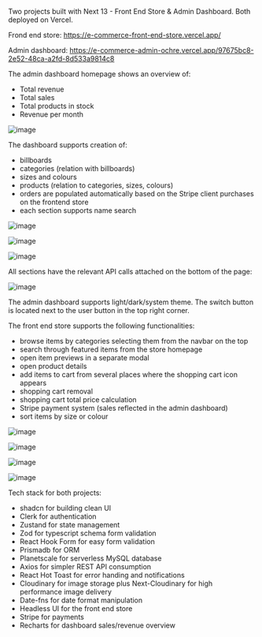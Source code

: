 Two projects built with Next 13 - Front End Store & Admin Dashboard. Both deployed on Vercel. 

Frond end store: https://e-commerce-front-end-store.vercel.app/

Admin dashboard: https://e-commerce-admin-ochre.vercel.app/97675bc8-2e52-48ca-a2fd-8d533a9814c8

The admin dashboard homepage shows an overview of: 
- Total revenue
- Total sales
- Total products in stock
- Revenue per month

![image](https://github.com/LazarGerasimov/full-stack-e-commerce/assets/99253584/c99f5716-8165-4c98-8834-1117ce1b6d57)

The dashboard supports creation of: 
- billboards
- categories (relation with billboards)
- sizes and colours
- products (relation to categories, sizes, colours)
- orders are populated automatically based on the Stripe client purchases on the frontend store
- each section supports name search 

![image](https://github.com/LazarGerasimov/full-stack-e-commerce/assets/99253584/c136dc70-837f-45e9-a41c-c13760996038)

![image](https://github.com/LazarGerasimov/full-stack-e-commerce/assets/99253584/da269e2b-c8df-48ed-b390-ff80fe506a2c)

![image](https://github.com/LazarGerasimov/full-stack-e-commerce/assets/99253584/cb723a60-ad2f-40ab-9dfc-7716186102ec)

All sections have the relevant API calls attached on the bottom of the page: 

![image](https://github.com/LazarGerasimov/full-stack-e-commerce/assets/99253584/6e9c8b13-9c8b-4c29-9776-9fe568960e21)

The admin dashboard supports light/dark/system theme. The switch button is located next to the user button in the top right corner. 


The front end store supports the following functionalities: 
- browse items by categories selecting them from the navbar on the top
- search through featured items from the store homepage
- open item previews in a separate modal
- open product details
- add items to cart from several places where the shopping cart icon appears
- shopping cart removal
- shopping cart total price calculation
- Stripe payment system (sales reflected in the admin dashboard)
- sort items by size or colour

![image](https://github.com/LazarGerasimov/full-stack-e-commerce/assets/99253584/216a8284-8973-4a11-a077-35141bbe14a3)

![image](https://github.com/LazarGerasimov/full-stack-e-commerce/assets/99253584/9f91ff39-6f27-4ea3-ab30-8c687c91df7a)

![image](https://github.com/LazarGerasimov/full-stack-e-commerce/assets/99253584/0607e5cb-61ac-4e56-9b58-a857021dcda5)

![image](https://github.com/LazarGerasimov/full-stack-e-commerce/assets/99253584/fe69e382-8c1b-4922-81f3-fb631145917f)


Tech stack for both projects: 
- shadcn for building clean UI 
- Clerk for authentication 
- Zustand for state management 
- Zod for typescript schema form validation 
- React Hook Form for easy form validation
- Prismadb for ORM 
- Planetscale for serverless MySQL database
- Axios for simpler REST API consumption
- React Hot Toast for error handing and notifications
- Cloudinary for image storage plus Next-Cloudinary for high performance image delivery
- Date-fns for date format manipulation
- Headless UI for the front end store 
- Stripe for payments
- Recharts for dashboard sales/revenue overview





